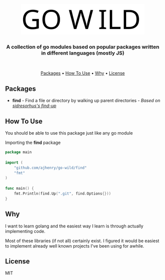 <h1 align="center">
  <br>
  <img src="./resources/images/logo.svg" alt="go-wild" height="100">
</h1>

<h3 align="center">A collection of go modules based on popular packages written in different languages (mostly JS)</h3><br/>

<!-- <p align="center">
  <a href="https://badge.fury.io/js/electron-markdownify">
    <img src="https://badge.fury.io/js/electron-markdownify.svg"
         alt="Gitter">
  </a>
  <a href="https://gitter.im/amitmerchant1990/electron-markdownify"><img src="https://badges.gitter.im/amitmerchant1990/electron-markdownify.svg"></a>
  <a href="https://saythanks.io/to/amitmerchant1990">
      <img src="https://img.shields.io/badge/SayThanks.io-%E2%98%BC-1EAEDB.svg">
  </a>
  <a href="https://www.paypal.me/AmitMerchant">
    <img src="https://img.shields.io/badge/$-donate-ff69b4.svg?maxAge=2592000&amp;style=flat">
  </a>
</p> -->

<p align="center">
  <a href="#packages">Packages</a> •
  <a href="#how-to-use">How To Use</a> •
  <a href="#why">Why</a> •
  <a href="#license">License</a>
</p>

## Packages

- **find** - Find a file or directory by walking up parent directories - _Based on [sidresorhus's find-up](https://github.com/sindresorhus/find-up)_

## How To Use

You should be able to use this package just like any go module

Importing the **find** package

```go
package main

import (
    "github.com/ajhenry/go-wild/find"
    "fmt"
)

func main() {
    fmt.Println(find.Up(".git", find.Options{}))
}
```

## Why

I want to learn golang and the easiest way I learn is through actually implementing code.

Most of these libraries (if not all) certainly exist. I figured it would be easiest to implement already well known projects I've been using for awhile.

## License

MIT
